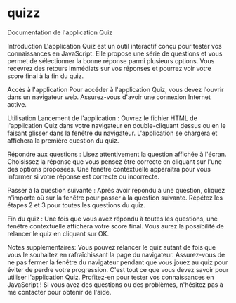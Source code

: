 # quizz
Documentation de l'application Quiz

Introduction
L'application Quiz est un outil interactif conçu pour tester vos connaissances en JavaScript. Elle propose une série de questions et vous permet de sélectionner la bonne réponse parmi plusieurs options. Vous recevrez des retours immédiats sur vos réponses et pourrez voir votre score final à la fin du quiz.

Accès à l'application
Pour accéder à l'application Quiz, vous devez l'ouvrir dans un navigateur web. Assurez-vous d'avoir une connexion Internet active.

Utilisation
Lancement de l'application :
Ouvrez le fichier HTML de l'application Quiz dans votre navigateur en double-cliquant dessus ou en le faisant glisser dans la fenêtre du navigateur.
L'application se chargera et affichera la première question du quiz.

Répondre aux questions :
Lisez attentivement la question affichée à l'écran.
Choisissez la réponse que vous pensez être correcte en cliquant sur l'une des options proposées.
Une fenêtre contextuelle apparaîtra pour vous informer si votre réponse est correcte ou incorrecte.

Passer à la question suivante :
Après avoir répondu à une question, cliquez n'importe où sur la fenêtre pour passer à la question suivante.
Répétez les étapes 2 et 3 pour toutes les questions du quiz.

Fin du quiz :
Une fois que vous avez répondu à toutes les questions, une fenêtre contextuelle affichera votre score final.
Vous aurez la possibilité de relancer le quiz en cliquant sur OK.

Notes supplémentaires:
Vous pouvez relancer le quiz autant de fois que vous le souhaitez en rafraîchissant la page du navigateur.
Assurez-vous de ne pas fermer la fenêtre du navigateur pendant que vous jouez au quiz pour éviter de perdre votre progression.
C'est tout ce que vous devez savoir pour utiliser l'application Quiz. Profitez-en pour tester vos connaissances en JavaScript ! Si vous avez des questions ou des problèmes, n'hésitez pas à me contacter pour obtenir de l'aide.
